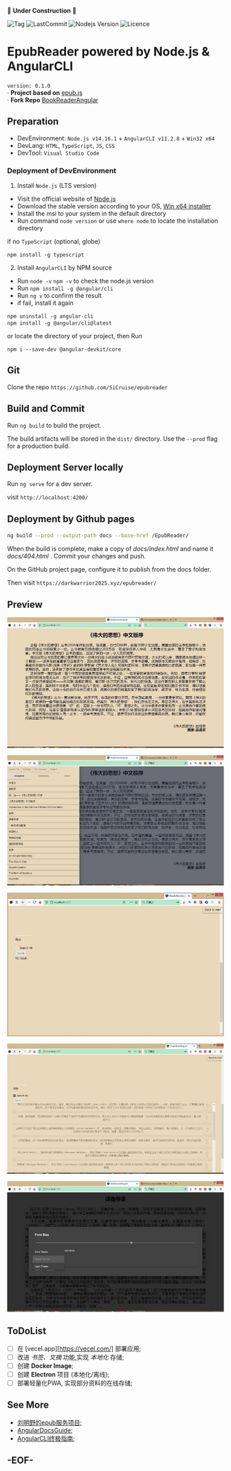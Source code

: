 🚧 **Under Construction** 🚧

![Tag](https://img.shields.io/github/v/tag/5icruise/epubreader?label=Tag&style=flat-square)    ![LastCommit](https://img.shields.io/github/last-commit/5icruise/epubreader?label=Last%20Upadte&style=flat-square)    ![Nodejs Version](https://img.shields.io/node/v/package?label=Node.JS%20Verion&style=flat-square)    ![Licence](https://img.shields.io/github/license/5icruise/epubreader?label=Licence&style=flat-square)    

# EpubReader powered by Node.js & AngularCLI

`version: 0.1.0`  
· **Project based on** [epub.js](https://github.com/futurepress/epub.js)   
· **Fork Repo** [BookReaderAngular](https://github.com/ztftrue/BookReader/)  

## Preparation

- DevEnvironment: `Node.js v14.16.1` + `AngularCLI v11.2.8` + `Win32 x64`   
- DevLang: `HTML`, `TypeScript`, `JS`, `CSS`  
- DevTool: `Visual Studio Code`  

### Deployment of DevEnvironment

1. Install `Node.js` (LTS version)
- Visit the official website of [Node.js](https://nodejs.org/)
- Download the stable version according to your OS, [Win x64 installer](https://nodejs.org/dist/v14.16.1/node-v14.16.1-x64.msi)
- Install the msi to your system in the default directory
- Run command `node version` or use `where node` to locate the installation directory

if no `TypeScript` (optional, globe)
```
npm install -g typescript
```

2. Install `AngularCLI` by NPM source
- Run `node -v` `npm -v` to check the node.js version
- Run `npm install -g @angular/cli` 
- Run `ng v` to confirm the result
- if fail, install it again
```
npm uninstall -g angular-cli
npm install -g @angular/cli@latest 
```
or locate the directory of your project, then Run
```
npm i --save-dev @angular-devkit/core
``` 

## Git 
Clone the repo `https://github.com/5iCruise/epubreader`

## Build and Commit
Run `ng build` to build the project. 

The build artifacts will be stored in the `dist/` directory. Use the `--prod` flag for a production build.

## Deployment Server locally
Run `ng serve` for a dev server.

visit `http://localhost:4200/`

## Deployment by Github pages

```sh
ng build --prod --output-path docs --base-href /EpubReader/
```

When the build is complete, make a copy of *docs/index.html* and name it *docs/404.html* . Commit your changes and push.

On the GitHub project page, configure it to publish from the docs folder.

Then visit `https://darkwarrior2025.xyz/epubreader/`

## Preview

![main](./screenshot/main.jpg)

![navigation](./screenshot/navigation.jpg)

![search](./screenshot/search1.jpg)

![search reslut](./screenshot/search2.jpg)

![theme](./screenshot/theme.jpg)

## ToDoList

- [ ] 在 [vecel.app][https://vecel.com/] 部署应用;  
- [ ] 改进 *书签、文摘* 功能,实现 *本地化* 存储;  
- [ ] 创建 **Docker Image**;  
- [ ] 创建 **Electron** 项目 (本地化/离线);  
- [ ] 部署轻量化PWA, 实现部分资料的在线存储; 

## See More

- [刘明野的epub服务项目](https://epub.liumingye.cn/);    
- [AngularDocsGuide](https://angular.cn/docs);   
- [AngularCLI终极指南](https://segmentfault.com/a/1190000009771946);   

## -EOF-
